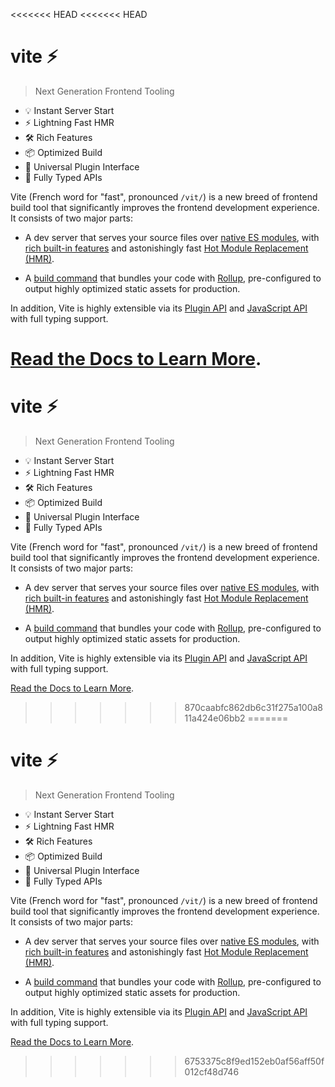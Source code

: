 <<<<<<< HEAD
<<<<<<< HEAD
# vite ⚡

> Next Generation Frontend Tooling

- 💡 Instant Server Start
- ⚡️ Lightning Fast HMR
- 🛠️ Rich Features
- 📦 Optimized Build
- 🔩 Universal Plugin Interface
- 🔑 Fully Typed APIs

Vite (French word for "fast", pronounced `/vit/`) is a new breed of frontend build tool that significantly improves the frontend development experience. It consists of two major parts:

- A dev server that serves your source files over [native ES modules](https://developer.mozilla.org/en-US/docs/Web/JavaScript/Guide/Modules), with [rich built-in features](https://vite.dev/guide/features.html) and astonishingly fast [Hot Module Replacement (HMR)](https://vite.dev/guide/features.html#hot-module-replacement).

- A [build command](https://vite.dev/guide/build.html) that bundles your code with [Rollup](https://rollupjs.org), pre-configured to output highly optimized static assets for production.

In addition, Vite is highly extensible via its [Plugin API](https://vite.dev/guide/api-plugin.html) and [JavaScript API](https://vite.dev/guide/api-javascript.html) with full typing support.

[Read the Docs to Learn More](https://vite.dev).
=======
# vite ⚡

> Next Generation Frontend Tooling

- 💡 Instant Server Start
- ⚡️ Lightning Fast HMR
- 🛠️ Rich Features
- 📦 Optimized Build
- 🔩 Universal Plugin Interface
- 🔑 Fully Typed APIs

Vite (French word for "fast", pronounced `/vit/`) is a new breed of frontend build tool that significantly improves the frontend development experience. It consists of two major parts:

- A dev server that serves your source files over [native ES modules](https://developer.mozilla.org/en-US/docs/Web/JavaScript/Guide/Modules), with [rich built-in features](https://vite.dev/guide/features.html) and astonishingly fast [Hot Module Replacement (HMR)](https://vite.dev/guide/features.html#hot-module-replacement).

- A [build command](https://vite.dev/guide/build.html) that bundles your code with [Rollup](https://rollupjs.org), pre-configured to output highly optimized static assets for production.

In addition, Vite is highly extensible via its [Plugin API](https://vite.dev/guide/api-plugin.html) and [JavaScript API](https://vite.dev/guide/api-javascript.html) with full typing support.

[Read the Docs to Learn More](https://vite.dev).
>>>>>>> 870caabfc862db6c31f275a100a811a424e06bb2
=======
# vite ⚡

> Next Generation Frontend Tooling

- 💡 Instant Server Start
- ⚡️ Lightning Fast HMR
- 🛠️ Rich Features
- 📦 Optimized Build
- 🔩 Universal Plugin Interface
- 🔑 Fully Typed APIs

Vite (French word for "fast", pronounced `/vit/`) is a new breed of frontend build tool that significantly improves the frontend development experience. It consists of two major parts:

- A dev server that serves your source files over [native ES modules](https://developer.mozilla.org/en-US/docs/Web/JavaScript/Guide/Modules), with [rich built-in features](https://vite.dev/guide/features.html) and astonishingly fast [Hot Module Replacement (HMR)](https://vite.dev/guide/features.html#hot-module-replacement).

- A [build command](https://vite.dev/guide/build.html) that bundles your code with [Rollup](https://rollupjs.org), pre-configured to output highly optimized static assets for production.

In addition, Vite is highly extensible via its [Plugin API](https://vite.dev/guide/api-plugin.html) and [JavaScript API](https://vite.dev/guide/api-javascript.html) with full typing support.

[Read the Docs to Learn More](https://vite.dev).
>>>>>>> 6753375c8f9ed152eb0af56aff50f012cf48d746
